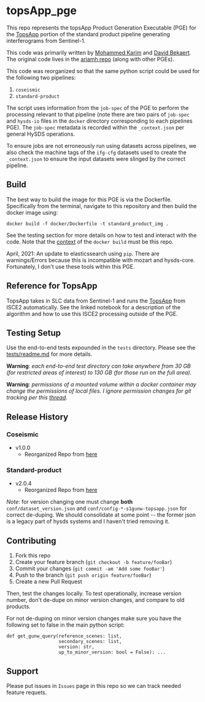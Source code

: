 # topsApp_pge

This repo represents the topsApp Product Generation Executable (PGE) for the [TopsApp](https://github.com/isce-framework/isce2-docs/blob/master/Notebooks/UNAVCO_2020/TOPS/topsApp.ipynb) portion of the standard product pipeline generating interferograms from Sentinel-1.

This code was primarily written by [Mohammed Karim](https://github.com/mkarim2017) and [David Bekaert](https://github.com/dbekaert). The original code lives in the [ariamh repo](https://github.com/aria-jpl/ariamh) (along with other PGEs).

This code was reorganized so that the same python script could be used for the following two pipelines:

1. `coseismic`
2. `standard-product`

The script uses information from the `job-spec` of the PGE to perform the processing relevant to that pipeline (note there are two pairs of `job-spec` and `hysds-io` files in the `docker` directory corresponding to each pipelines PGE). The `job-spec` metadata is recorded within the `_context.json` per general HySDS operations.

To ensure jobs are not erroneously run using datasets across pipelines, we also check the machine tags of the `ifg-cfg` datasets used to create the `_context.json` to ensure the input datasets were slinged by the correct pipeline.

## Build

The best way to build the image for this PGE is via the Dockerfile. Specifically from the terminal, navigate to this repository and then build the docker image using:

```docker build -f docker/Dockerfile -t standard_product_img .```

See the testing section for more details on how to test and interact with the code. Note that the [context](https://docs.docker.com/develop/develop-images/dockerfile_best-practices/#understand-build-context) of the `docker build` must be this repo.

April, 2021: An update to elasticssearch using `pip`. There are warnings/Errors because this is incompatible with mozart and hysds-core. Fortunately, I don't use these tools within this PGE.

## Reference for TopsApp

TopsApp takes in SLC data from Sentinel-1 and runs the [TopsApp](https://github.com/isce-framework/isce2-docs/blob/master/Notebooks/UNAVCO_2020/TOPS/topsApp.ipynb) from ISCE2 automatically. See the linked notebook for a description of the algorithm and how to use this ISCE2 processing outside of the PGE.

## Testing Setup

Use the end-to-end tests expounded in the `tests` directory. Please see the [tests/readme.md](tests/readme.md) for more details.

**Warning**: *each end-to-end test directory can take anywhere from 30 GB (for restricted areas of interest) to 130 GB (for those run on the full area).*

**Warning**: *permissions of a mounted volume within a docker container may change the permissions of local files. I ignore permission changes for git tracking per this [thread](https://stackoverflow.com/questions/1257592/how-do-i-remove-files-saying-old-mode-100755-new-mode-100644-from-unstaged-cha)*.

## Release History

### Coseismic

* v1.0.0
    * Reorganized Repo from [here](https://github.com/aria-jpl/ariamh/tree/ARIA-529/interferogram/sentinel)

### Standard-product

* v2.0.4
    * Reorganized Repo from [here](https://github.com/aria-jpl/ariamh/tree/ARIA-581/interferogram/sentinel)

*Note*: for version changing one must change **both** `conf/dataset_version.json` and `conf/config-*-s1gunw-topsapp.json` for correct de-duping. We should consolidate at some point -- the former json is a legacy part of hysds systems and I haven't tried removing it.


## Contributing

1. Fork this repo
2. Create your feature branch (`git checkout -b feature/fooBar`)
3. Commit your changes (`git commit -am 'Add some fooBar'`)
4. Push to the branch (`git push origin feature/fooBar`)
5. Create a new Pull Request


Then, test the changes locally. To test operationally, increase version number, don't de-dupe on minor version changes, and compare to old products.

For not de-duping on minor version changes make sure you have the following set to false in the main python script:

```
def get_gunw_query(reference_scenes: list,
                   secondary_scenes: list,
                   version: str,
                   up_to_minor_version: bool = False): ...
```

## Support

Please put issues in `Issues` page in this repo so we can track needed feature requets.